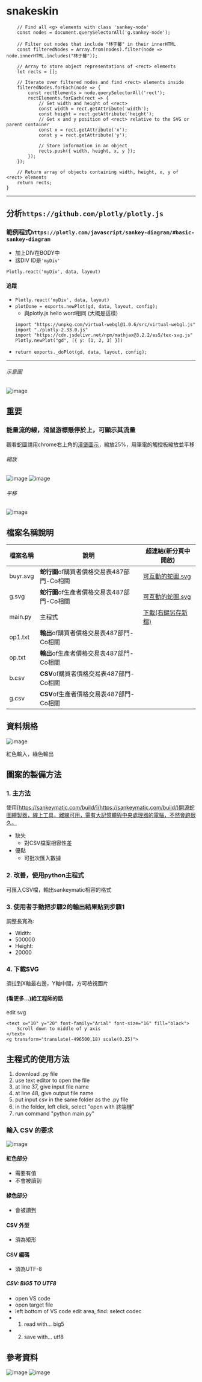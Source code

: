 # snakeskin
```function findAndFilterSVGNodes() {
    // Find all <g> elements with class 'sankey-node'
    const nodes = document.querySelectorAll('g.sankey-node');

    // Filter out nodes that include "林于馨" in their innerHTML
    const filteredNodes = Array.from(nodes).filter(node => node.innerHTML.includes("林于馨"));

    // Array to store object representations of <rect> elements
    let rects = [];

    // Iterate over filtered nodes and find <rect> elements inside
    filteredNodes.forEach(node => {
        const rectElements = node.querySelectorAll('rect');
        rectElements.forEach(rect => {
            // Get width and height of <rect>
            const width = rect.getAttribute('width');
            const height = rect.getAttribute('height');
            // Get x and y position of <rect> relative to the SVG or parent container
            const x = rect.getAttribute('x');
            const y = rect.getAttribute('y');
            
            // Store information in an object
            rects.push({ width, height, x, y });
        });
    });

    // Return array of objects containing width, height, x, y of <rect> elements
    return rects;
}
```
---

## 分析`https://github.com/plotly/plotly.js`

### 範例程式`https://plotly.com/javascript/sankey-diagram/#basic-sankey-diagram`

- 加上DIV在BODY中
- 該DIV ID是`'myDiv'`

```javascript=
Plotly.react('myDiv', data, layout)
```

#### 追蹤

- `Plotly.react('myDiv', data, layout)`
- `plotDone = exports.newPlot(gd, data, layout, config);`
  - 與plotly.js hello word相同 (大概是這樣)
  ```
  import "https://unpkg.com/virtual-webgl@1.0.6/src/virtual-webgl.js"
  import "./plotly-2.33.0.js"
  import "https://cdn.jsdelivr.net/npm/mathjax@3.2.2/es5/tex-svg.js"
  Plotly.newPlot("gd", [{ y: [1, 2, 3] }])
  ```
- `return exports._doPlot(gd, data, layout, config);`

---

###### 示意圖

![image](https://github.com/andythebreaker/snakeskin/assets/43373581/6dadb406-ed9c-4caa-8996-a69ac410d74d)

## 重要

### 能量流的線，滑鼠游標懸停於上，可顯示其流量

觀看蛇圖請用chrome右上角的[漢堡圖示](https://zh.wikipedia.org/zh-tw/%E6%BC%A2%E5%A0%A1%E9%81%B8%E5%96%AE)，縮放25%，用筆電的觸控板縮放並平移

###### 縮放

![image](https://github.com/andythebreaker/snakeskin/assets/43373581/1f14cd7f-a242-4cfc-b5dd-d75b3bc71d38)
![image](https://github.com/andythebreaker/snakeskin/assets/43373581/68e32129-3e2e-4098-8b4c-197676eb0c11)

###### 平移

![image](https://github.com/andythebreaker/snakeskin/assets/43373581/68999662-7161-4f90-a098-e58c9586f476)

## 檔案名稱說明

|檔案名稱|說明|超連結(新分頁中開啟)|
|--|--|--|
|buyr.svg|**蛇行圖**of購買者價格交易表487部門-Co相關|[可互動的蛇圖.svg](https://raw.githubusercontent.com/andythebreaker/snakeskin/main/buyr.svg)|
|g.svg|**蛇行圖**of生產者價格交易表487部門-Co相關|[可互動的蛇圖.svg](https://raw.githubusercontent.com/andythebreaker/snakeskin/main/g.svg)|
|main.py|主程式|[下載(右鍵另存新檔)](https://raw.githubusercontent.com/andythebreaker/snakeskin/main/main.py)|
|op1.txt|**輸出**of購買者價格交易表487部門-Co相關||
|op.txt|**輸出**of生產者價格交易表487部門-Co相關||
|b.csv|**CSV**of購買者價格交易表487部門-Co相關||
|g.csv|**CSV**of生產者價格交易表487部門-Co相關||

## 資料規格

![image](https://github.com/andythebreaker/snakeskin/assets/43373581/8811cedf-c929-43b8-8797-aa59f4a76214)

紅色輸入，綠色輸出

## 圖案的製備方法

### 1. 主方法

使用[https://sankeymatic.com/build/](https://sankeymatic.com/build/)開源蛇圖繪製器，線上工具，離線可用，需有大記憶體與中央處理器的電腦，不然會跑很久。

- 缺失
  - 對CSV檔案相容性差
- 優點
  - 可批次匯入數據
 
### 2. 改善，使用python主程式

可匯入CSV檔，輸出sankeymatic相容的格式

### 3. 使用者手動把步驟2的輸出結果貼到步驟1

調整長寬為:

- Width:
- 500000
- Height:
- 20000

### 4. 下載SVG

須拉到X軸最右邊，Y軸中間，方可檢視圖片

#### (看更多...)給工程師的話

edit svg

```
<text x="10" y="20" font-family="Arial" font-size="16" fill="black">
    Scroll down to middle of y axis
</text>
<g transform="translate(-496500,18) scale(0.25)">
```

## 主程式的使用方法

1. download .py file
2. use text editor to open the file
3. at line 37, give input file name
4. at line 48, give output file name
5. put input csv in the same folder as the .py file
6. in the folder, left click, select "open with 終端機"
7. run command "python main.py"

### 輸入 CSV 的要求

![image](https://github.com/andythebreaker/snakeskin/assets/43373581/12758d7d-0e5e-4be5-bc7f-5aacf7f1a529)

#### 紅色部分

- 需要有值
- 不會被讀到

#### 綠色部分

- 會被讀到

#### CSV 外型

- 須為矩形

#### CSV 編碼

- 須為UTF-8

##### CSV: BIG5 TO UTF8

- open VS code
- open target file
- left bottom of VS code edit area, find: select codec
- 1. read with... big5
- 2. save with... utf8

## 參考資料

![image](https://github.com/andythebreaker/snakeskin/assets/43373581/3988ca4d-4f02-41ac-98bd-4c2a6f622a3b)
![image](https://github.com/andythebreaker/snakeskin/assets/43373581/17ba53f7-7adb-4c0e-931c-17ee10b04158)

